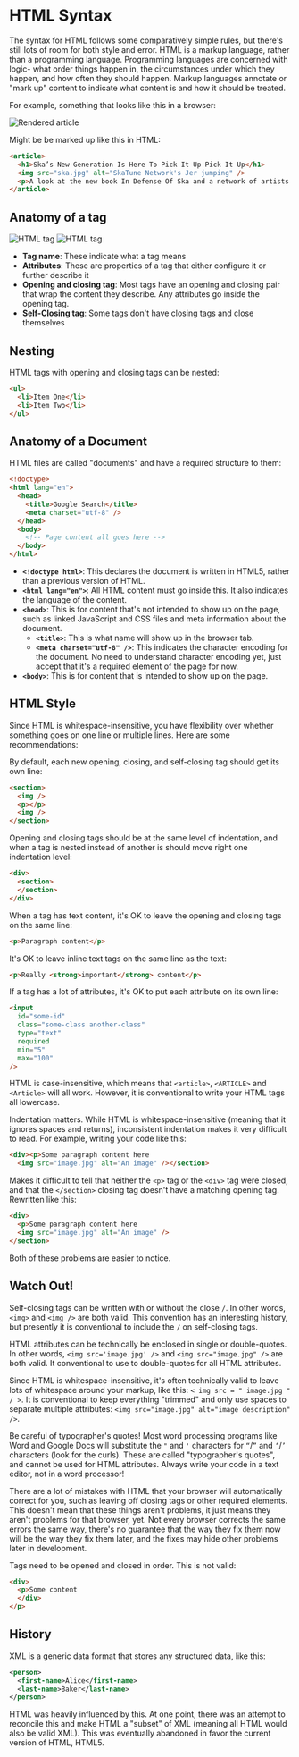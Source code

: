 # HTML Syntax

The syntax for HTML follows some comparatively simple rules, but there's still lots of room for both style and error. HTML is a markup language, rather than a programming language. Programming languages are concerned with logic- what order things happen in, the circumstances under which they happen, and how often they should happen. Markup languages annotate or "mark up" content to indicate what content is and how it should be treated.

For example, something that looks like this in a browser:

![Rendered article](assets/html-from-browser.png)

Might be be marked up like this in HTML:

```html
<article>
  <h1>Ska’s New Generation Is Here To Pick It Up Pick It Up</h1>
  <img src="ska.jpg" alt="SkaTune Network's Jer jumping" />
  <p>A look at the new book In Defense Of Ska and a network of artists giving the oft-maligned genre a fresh burst of life</p>
</article>
```

## Anatomy of a tag

![HTML tag](assets/anatomy-of-a-tag-double.png)
![HTML tag](assets/anatomy-of-a-tag-single.png)

* **Tag name**: These indicate what a tag means
* **Attributes**: These are properties of a tag that either configure it or further describe it
* **Opening and closing tag**: Most tags have an opening and closing pair that wrap the content they describe. Any attributes go inside the opening tag.
* **Self-Closing tag**: Some tags don't have closing tags and close themselves

## Nesting

HTML tags with opening and closing tags can be nested:

```html
<ul>
  <li>Item One</li>
  <li>Item Two</li>
</ul>
```

## Anatomy of a Document

HTML files are called "documents" and have a required structure to them:

```html
<!doctype>
<html lang="en">
  <head>
    <title>Google Search</title>
    <meta charset="utf-8" />
  </head>
  <body>
    <!-- Page content all goes here -->
  </body>
</html>
```

* **`<!doctype html>`**: This declares the document is written in HTML5, rather than a previous version of HTML.
* **`<html lang="en">`**: All HTML content must go inside this. It also indicates the language of the content.
* **`<head>`**: This is for content that's not intended to show up on the page, such as linked JavaScript and CSS files and meta information about the document.
  * **`<title>`**: This is what name will show up in the browser tab.
  * **`<meta charset="utf-8" />`**: This indicates the character encoding for the document. No need to understand character encoding yet, just accept that it's a required element of the page for now.
* **`<body>`**: This is for content that is intended to show up on the page.

## HTML Style

Since HTML is whitespace-insensitive, you have flexibility over whether something goes on one line or multiple lines. Here are some recommendations:

By default, each new opening, closing, and self-closing tag should get its own line:

```html
<section>
  <img />
  <p></p>
  <img />
</section>
```

Opening and closing tags should be at the same level of indentation, and when a tag is nested instead of another is should move right one indentation level:

```html
<div>
  <section>
  </section>
</div>
```

When a tag has text content, it's OK to leave the opening and closing tags on the same line:

```html
<p>Paragraph content</p>
```

It's OK to leave inline text tags on the same line as the text:

```html
<p>Really <strong>important</strong> content</p>
```

If a tag has a lot of attributes, it's OK to put each attribute on its own line:

```html
<input
  id="some-id"
  class="some-class another-class"
  type="text"
  required
  min="5"
  max="100"
/>
```

HTML is case-insensitive, which means that `<article>`, `<ARTICLE>` and `<Article>` will all work. However, it is conventional to write your HTML tags all lowercase.

Indentation matters. While HTML is whitespace-insensitive (meaning that it ignores spaces and returns), inconsistent indentation makes it very difficult to read. For example, writing your code like this:

```html
<div><p>Some paragraph content here
  <img src="image.jpg" alt="An image" /></section>
```

Makes it difficult to tell that neither the `<p>` tag or the `<div>` tag were closed, and that the `</section>` closing tag doesn't have a matching opening tag. Rewritten like this:

```html
<div>
  <p>Some paragraph content here
  <img src="image.jpg" alt="An image" />
</section>
```

Both of these problems are easier to notice.

## Watch Out!

Self-closing tags can be written with or without the close `/`. In other words, `<img>` and `<img />` are both valid. This convention has an interesting history, but presently it is conventional to include the `/` on self-closing tags.

HTML attributes can be technically be enclosed in single or double-quotes. In other words, `<img src='image.jpg' />` and `<img src="image.jpg" />` are both valid. It conventional to use to double-quotes for all HTML attributes.

Since HTML is whitespace-insensitive, it's often technically valid to leave lots of whitespace around your markup, like this: `< img src = " image.jpg " / >`. It is conventional to keep everything "trimmed" and only use spaces to separate multiple attributes: `<img src="image.jpg" alt="image description" />`.

Be careful of typographer's quotes! Most word processing programs like Word and Google Docs will substitute the `"` and `'` characters for `“`/`”` and `‘`/`’` characters (look for the curls). These are called "typographer's quotes", and cannot be used for HTML attributes. Always write your code in a text editor, not in a word processor!

There are a lot of mistakes with HTML that your browser will automatically correct for you, such as leaving off closing tags or other required elements. This doesn't mean that these things aren't problems, it just means they aren't problems for that browser, yet. Not every browser corrects the same errors the same way, there's no guarantee that the way they fix them now will be the way they fix them later, and the fixes may hide other problems later in development.

Tags need to be opened and closed in order. This is not valid:

```html
<div>
  <p>Some content
  </div>
</p>
```

## History

XML is a generic data format that stores any structured data, like this:

```xml
<person>
  <first-name>Alice</first-name>
  <last-name>Baker</last-name>
</person>
```

HTML was heavily influenced by this. At one point, there was an attempt to reconcile this and make HTML a "subset" of XML (meaning all HTML would also be valid XML). This was eventually abandoned in favor the current version of HTML, HTML5.
